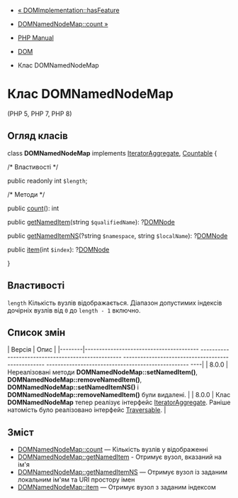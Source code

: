 - [« DOMImplementation::hasFeature](domimplementation.hasfeature.md)
- [DOMNamedNodeMap::count »](domnamednodemap.count.md)

- [PHP Manual](index.md)
- [DOM](book.dom.md)
- Клас DOMNamedNodeMap

# Клас DOMNamedNodeMap

(PHP 5, PHP 7, PHP 8)

## Огляд класів

class **DOMNamedNodeMap** implements
[IteratorAggregate](class.iteratoraggregate.md),
[Countable](class.countable.md) {

/\* Властивості \*/

public readonly int `$length`;

/\* Методи \*/

public [count](domnamednodemap.count.md)(): int

public [getNamedItem](domnamednodemap.getnameditem.md)(string
`$qualifiedName`): ?[DOMNode](class.domnode.md)

public [getNamedItemNS](domnamednodemap.getnameditemns.md)(?string
`$namespace`, string `$localName`): ?[DOMNode](class.domnode.md)

public [item](domnamednodemap.item.md)(int `$index`):
?[DOMNode](class.domnode.md)

}

## Властивості

`length`
Кількість вузлів відображається. Діапазон допустимих індексів дочірніх
вузлів від `0` до `length - 1` включно.

## Список змін

| Версія | Опис |
|--------|---------------------------------------- -------------------------------------------------- -------------------------------------------------- -------------------------------------------------- ----|
| 8.0.0 | Нереалізовані методи **DOMNamedNodeMap::setNamedItem()**, **DOMNamedNodeMap::removeNamedItem()**, **DOMNamedNodeMap::setNamedItemNS()** і **DOMNamedNodeMap::removeNamedItem()** були видалені. |
| 8.0.0 | Клас **DOMNamedNodeMap** тепер реалізує інтерфейс [IteratorAggregate](class.iteratoraggregate.md). Раніше натомість було реалізовано інтерфейс [Traversable](class.traversable.md). |

## Зміст

- [DOMNamedNodeMap::count](domnamednodemap.count.md) — Кількість
вузлів у відображенні
- [DOMNamedNodeMap::getNamedItem](domnamednodemap.getnameditem.md) -
Отримує вузол, вказаний на ім'я
- [DOMNamedNodeMap::getNamedItemNS](domnamednodemap.getnameditemns.md)
— Отримує вузол із заданим локальним ім'ям та URI простору імен
- [DOMNamedNodeMap::item](domnamednodemap.item.md) — Отримує вузол з
заданим індексом
